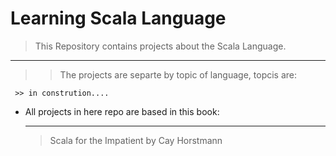 Learning Scala Language
=======================

> This Repository contains projects about the Scala Language.
_____________________________________________________________
  >> The projects are separte by topic of language, topcis are:
  
     >> in constrution....


* All projects in here repo are based in this book:
  
   ---------------------------------------------------------------------------------------------------
    >  Scala for the Impatient by Cay Horstmann
